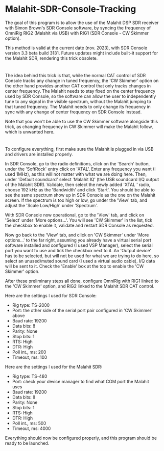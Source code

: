 # Malahit-SDR-Console-Tracking

The goal of this program is to allow the use of the Malahit DSP SDR receiver with Simon Brown's SDR Console software,
by syncing the frequency of OmniRig RIG2 (Malahit via USB) with RIG1 (SDR Console - CW Skimmer option).

This method is valid at the current date (nov. 2023), with SDR Console version 3.3 beta build 3131.
Future updates might include built-it support for the Malahit SDR, rendering this trick obsolete.

#
The idea behind this trick is that, while the normal CAT control of SDR Console tracks any change in tuned frequency,
the 'CW Skimmer' option on the other hand provides another CAT control that only tracks changes in center frequency.
The Malahit needs to stay fixed on the center frequency used by SDR Console, so the software can allow the user
to independently tune to any signal in the visible spectrum, without the Malahit jumping to that tuned frequency.
The Malahit needs to only change its frequency in sync with any change of center frequency on SDR Console instead.

Note that you won't be able to use the CW Skimmer software alongside this trick,
as changing frequency in CW Skimmer will make the Malahit follow, which is unwanted here.

#
To configure everything, first make sure the Malahit is plugged in via USB and drivers are installed properly.

In SDR Console, go to the radio definitions, click on the 'Search' button, under the 'SoftRock' entry click on 'XTAL'.
Enter any frequency you want (I used 1MHz), as this will not matter with what we are doing here.
Then, under 'Default soundcard' select 'Malahit IQ' (the USB soundcard I/Q output of the Malahit SDR).
Validate, then select the newly added 'XTAL <frequency>' radio, choose 192 kHz as the 'Bandwidth' and click 'Start'.
You should be able to see the same spectrum show up in SDR Console as the one on the Malahit screen.
If the spectrum is too high or low, go under the 'View' tab, and adjust the 'Scale Low/High' under 'Spectrum'.

With SDR Console now operational, go to the 'View' tab, and click on 'Select' under 'More options...'.
You will see 'CW Skimmer' in the list, tick the checkbox to enable it, validate and restart SDR Console as requested.

Now go back to the 'View' tab, and click on 'CW Skimmer' under 'More options...' to the far right,
assuming you already have a virtual serial port software installed and configured (I used VSP Manager),
select the serial port you want to use and tick the checkbox next to it.
An 'Output device' has to be selected, but will not be used for what we are trying to do here,
so select an unused/muted sound card (I used a virtual audio cable), I/Q data will be sent to it.
Check the 'Enable' box at the top to enable the 'CW Skimmer' option.

After these preliminary steps all done, configure OmniRig with RIG1 linked to the 'CW Skimmer' option,
and RIG2 linked to the Malahit SDR CAT control.

Here are the settings I used for SDR Console:
- Rig type:  TS-2000
- Port:  the other side of the serial port pair configured in 'CW Skimmer' above
- Baud rate:  19200
- Data bits:  8
- Parity:  None
- Stop bits:  1
- RTS:  High
- DTR:  High
- Poll int., ms:  200
- Timeout, ms:  100

Here are the settings I used for the Malahit SDR:
- Rig type:  TS-480
- Port:  check your device manager to find what COM port the Malahit uses
- Baud rate:  19200
- Data bits:  8
- Parity:  None
- Stop bits:  1
- RTS:  High
- DTR:  High
- Poll int., ms:  500
- Timeout, ms:  4000

Everything should now be configured properly, and this program should be ready to be launched.
